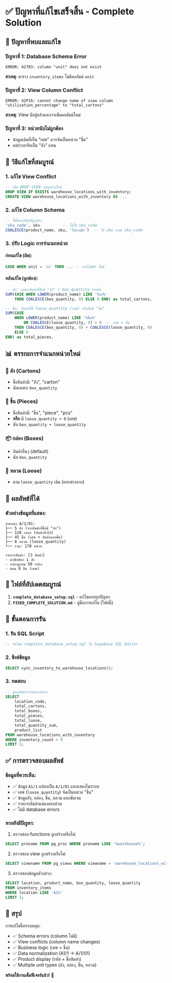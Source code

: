 # ✅ ปัญหาที่แก้ไขเสร็จสิ้น - Complete Solution

## 🔧 ปัญหาที่พบและแก้ไข

### ปัญหาที่ 1: Database Schema Error
```
ERROR: 42703: column "unit" does not exist
```
**สาเหตุ**: ตาราง `inventory_items` ไม่มีคอลัมน์ `unit`

### ปัญหาที่ 2: View Column Conflict
```
ERROR: 42P16: cannot change name of view column "utilization_percentage" to "total_cartons"
```
**สาเหตุ**: View มีอยู่แล้วและเราเพิ่มคอลัมน์ใหม่

### ปัญหาที่ 3: หน่วยนับไม่ถูกต้อง
- ข้อมูลเดิมที่เป็น "เศษ" ควรจัดเป็นหน่วย "ชิ้น"
- แต่ระบบจับเป็น "ลัง" แทน

## 🚀 วิธีแก้ไขที่สมบูรณ์

### 1. **แก้ไข View Conflict**
```sql
-- เพิ่ม DROP VIEW ก่อนสร้างใหม่
DROP VIEW IF EXISTS warehouse_locations_with_inventory;
CREATE VIEW warehouse_locations_with_inventory AS ...
```

### 2. **แก้ไข Column Schema**
```sql
-- ใช้ชื่อคอลัมน์ที่ถูกต้อง
'sku_code', sku          -- ไม่ใช่ sku_code
COALESCE(product_name, sku, 'ไม่ระบุชื่อ')  -- ใช้ sku แทน sku_code
```

### 3. **ปรับ Logic การจำแนกหน่วย**

#### ก่อนแก้ไข (ผิด):
```sql
CASE WHEN unit = 'ลัง' THEN ... -- column ไม่มี
```

#### หลังแก้ไข (ถูกต้อง):
```sql
-- ลัง: เฉพาะสินค้าที่ชื่อมี "ลัง" + box_quantity เท่านั้น
SUM(CASE WHEN LOWER(product_name) LIKE '%ลัง%'
    THEN COALESCE(box_quantity, 0) ELSE 0 END) as total_cartons,

-- ชิ้น: สินค้าที่มี loose_quantity (เศษ) หรือชื่อมี "ชิ้น"
SUM(CASE
    WHEN LOWER(product_name) LIKE '%ชิ้น%'
        OR COALESCE(loose_quantity, 0) > 0  -- เศษ = ชิ้น
    THEN COALESCE(box_quantity, 0) + COALESCE(loose_quantity, 0)
    ELSE 0
END) as total_pieces,
```

## 📊 ตรรกะการจำแนกหน่วยใหม่

### 🧳 **ลัง (Cartons)**
- ชื่อสินค้ามี: "ลัง", "carton"
- นับเฉพาะ `box_quantity`

### 🔲 **ชิ้น (Pieces)**
- ชื่อสินค้ามี: "ชิ้น", "piece", "pcs"
- **หรือ** มี `loose_quantity > 0` (เศษ)
- นับ `box_quantity + loose_quantity`

### 📦 **กล่อง (Boxes)**
- สินค้าอื่นๆ (default)
- นับ `box_quantity`

### 📝 **หลวม (Loose)**
- ตาม `loose_quantity` เดิม (แยกต่างหาก)

## 🎯 ผลลัพธ์ที่ได้

### ตัวอย่างข้อมูลที่แสดง:
```
ตำแหน่ง A/1/01:
├── 5 ลัง (จากสินค้าที่ชื่อมี "ลัง")
├── 120 กล่อง (สินค้าทั่วไป)
├── 45 ชิ้น (เศษ + สินค้าแบบชิ้น)
├── 8 หลวม (loose_quantity)
└── รวม: 178 หน่วย

รายการสินค้า: [3 สินค้า]
- ผงซักฟอก 1 ลัง
- กล่องลูกอม 50 กล่อง
- ขนม 8 ชิ้น (เศษ)
```

## 📁 ไฟล์ที่อัปเดตสมบูรณ์

1. **`complete_database_setup.sql`** - แก้ไขครบทุกปัญหา
2. **`FIXED_COMPLETE_SOLUTION.md`** - คู่มือการแก้ไข (ไฟล์นี้)

## 🔄 ขั้นตอนการรัน

### 1. รัน SQL Script
```sql
-- รันไฟล์ complete_database_setup.sql ใน Supabase SQL Editor
```

### 2. ซิงค์ข้อมูล
```sql
SELECT sync_inventory_to_warehouse_locations();
```

### 3. ทดสอบ
```sql
-- ดูผลลัพธ์การจำแนกหน่วย
SELECT
    location_code,
    total_cartons,
    total_boxes,
    total_pieces,
    total_loose,
    total_quantity_sum,
    product_list
FROM warehouse_locations_with_inventory
WHERE inventory_count > 0
LIMIT 5;
```

## ✅ การตรวจสอบผลลัพธ์

### ข้อมูลที่ควรเห็น:
- ✅ ข้อมูล `A1/1` แปลงเป็น `A/1/01` และแสดงในระบบ
- ✅ เศษ (`loose_quantity`) จัดเป็นหน่วย "ชิ้น"
- ✅ ข้อมูลลัง, กล่อง, ชิ้น, หลวม แยกชัดเจน
- ✅ รายการสินค้าแสดงครบถ้วน
- ✅ ไม่มี database errors

### หากยังมีปัญหา:
1. ตรวจสอบ functions ถูกสร้างหรือไม่:
```sql
SELECT proname FROM pg_proc WHERE proname LIKE '%warehouse%';
```

2. ตรวจสอบ view ถูกสร้างหรือไม่:
```sql
SELECT viewname FROM pg_views WHERE viewname = 'warehouse_locations_with_inventory';
```

3. ตรวจสอบข้อมูลตัวอย่าง:
```sql
SELECT location, product_name, box_quantity, loose_quantity
FROM inventory_items
WHERE location LIKE 'A1%'
LIMIT 3;
```

## 🎉 สรุป

การแก้ไขนี้ครอบคลุม:
- ✅ Schema errors (column ไม่มี)
- ✅ View conflicts (column name changes)
- ✅ Business logic (เศษ = ชิ้น)
- ✅ Data normalization (A1/1 → A/1/01)
- ✅ Product display (รหัส + ชื่อสินค้า)
- ✅ Multiple unit types (ลัง, กล่อง, ชิ้น, หลวม)

**พร้อมใช้งานเต็มฟีเจอร์แล้ว!** 🚀
